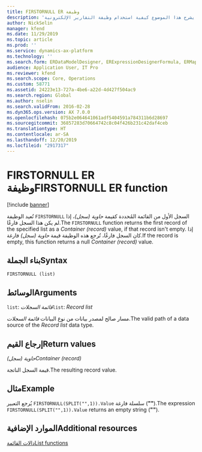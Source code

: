 ```yaml
---
title: FIRSTORNULL ER وظيفة
description: 'يشرح هذا الموضوع كيفية استخدام وظيفة التقارير الإلكترونية FIRSTORNULL (ER) '
author: NickSelin
manager: kfend
ms.date: 11/29/2019
ms.topic: article
ms.prod: ''
ms.service: dynamics-ax-platform
ms.technology: ''
ms.search.form: ERDataModelDesigner, ERExpressionDesignerFormula, ERMappedFormatDesigner, ERModelMappingDesigner
audience: Application User, IT Pro
ms.reviewer: kfend
ms.search.scope: Core, Operations
ms.custom: 58771
ms.assetid: 24223e13-727a-4be6-a22d-4d427f504ac9
ms.search.region: Global
ms.author: nselin
ms.search.validFrom: 2016-02-28
ms.dyn365.ops.version: AX 7.0.0
ms.openlocfilehash: 075b2e064641061adf5404591a784311b6d28697
ms.sourcegitcommit: 36857283d70664742c8c04f426b231c42daf4ceb
ms.translationtype: HT
ms.contentlocale: ar-SA
ms.lasthandoff: 12/20/2019
ms.locfileid: "2917317"
---
```

# <span data-ttu-id="6f7f8-103"><a name="FIRSTORNULL">FIRSTORNULL ER وظيفة</a></span><span class="sxs-lookup"><span data-stu-id="6f7f8-103"><a name="FIRSTORNULL">FIRSTORNULL ER function</a></span></span>

[!include [banner](../includes/banner.md)]

<span data-ttu-id="6f7f8-104">تُعيد الوظيفة `FIRSTORNULL` السجل الأول من القائمة المُحددة كقيمة *حاوية (سجل)*، إذا لم يكن هذا السجل فارغًا.</span><span class="sxs-lookup"><span data-stu-id="6f7f8-104">The `FIRSTORNULL` function returns the first record of the specified list as a *Container (record)* value, if that record isn't empty.</span></span> <span data-ttu-id="6f7f8-105">إذا كان السجل فارغًا، تُرجع هذه الوظيفة قيمة *حاوية (سجل)* فارغة.</span><span class="sxs-lookup"><span data-stu-id="6f7f8-105">If the record is empty, this function returns a null *Container (record)* value.</span></span>

## <a name="syntax"></a><span data-ttu-id="6f7f8-106">بناء الجملة</span><span class="sxs-lookup"><span data-stu-id="6f7f8-106">Syntax</span></span>

```
FIRSTORNULL (list)
```

## <a name="arguments"></a><span data-ttu-id="6f7f8-107">الوسائط</span><span class="sxs-lookup"><span data-stu-id="6f7f8-107">Arguments</span></span>

<span data-ttu-id="6f7f8-108">`list`: *قائمة السجلات*</span><span class="sxs-lookup"><span data-stu-id="6f7f8-108">`list`: *Record list*</span></span>

<span data-ttu-id="6f7f8-109">مسار صالح لمصدر بيانات من نوع البيانات *قائمة السجلات*.</span><span class="sxs-lookup"><span data-stu-id="6f7f8-109">The valid path of a data source of the *Record list* data type.</span></span>

## <a name="return-values"></a><span data-ttu-id="6f7f8-110">إرجاع القيم</span><span class="sxs-lookup"><span data-stu-id="6f7f8-110">Return values</span></span>

<span data-ttu-id="6f7f8-111">*حاوية (سجل)*</span><span class="sxs-lookup"><span data-stu-id="6f7f8-111">*Container (record)*</span></span>

<span data-ttu-id="6f7f8-112">قيمة السجل الناتجة.</span><span class="sxs-lookup"><span data-stu-id="6f7f8-112">The resulting record value.</span></span>

## <a name="example"></a><span data-ttu-id="6f7f8-113">مثال</span><span class="sxs-lookup"><span data-stu-id="6f7f8-113">Example</span></span>

<span data-ttu-id="6f7f8-114">يُرجع التعبير `FIRSTORNULL(SPLIT("",1)).Value` سلسلة فارغة (**""**).</span><span class="sxs-lookup"><span data-stu-id="6f7f8-114">The expression `FIRSTORNULL(SPLIT("",1)).Value` returns an empty string (**""**).</span></span>

## <a name="additional-resources"></a><span data-ttu-id="6f7f8-115">الموارد الإضافية</span><span class="sxs-lookup"><span data-stu-id="6f7f8-115">Additional resources</span></span>

[<span data-ttu-id="6f7f8-116">دالات القائمة</span><span class="sxs-lookup"><span data-stu-id="6f7f8-116">List functions</span></span>](er-functions-category-list.md)
